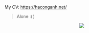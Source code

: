 My CV: https://haconganh.net/

> Alone :((

<p align="center">
  <img src="https://github-readme-stats.vercel.app/api?username=conganhdz&show_icons=true&theme=radical">
</p>
